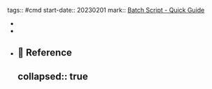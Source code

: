 tags:: #cmd 
start-date:: 20230201
mark:: [Batch Script - Quick Guide](https://www.tutorialspoint.com/batch_script/batch_script_quick_guide.htm)

-
-
- ## 📃 Reference
  collapsed:: true
  -